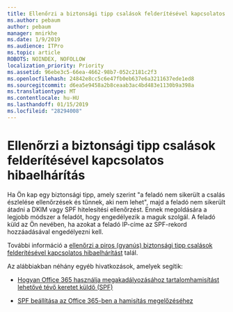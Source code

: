 ```yaml
---
title: Ellenőrzi a biztonsági tipp csalások felderítésével kapcsolatos hibaelhárítás
ms.author: pebaum
author: pebaum
manager: mnirkhe
ms.date: 1/9/2019
ms.audience: ITPro
ms.topic: article
ROBOTS: NOINDEX, NOFOLLOW
localization_priority: Priority
ms.assetid: 96ebe3c5-66ea-4662-98b7-052c2181c2f3
ms.openlocfilehash: 24842e8cc5c6e47fb0eb637e6a3211637ede1ed8
ms.sourcegitcommit: d6ea5e9458a2b8ceaab3ac4bd483e1130b9a398a
ms.translationtype: MT
ms.contentlocale: hu-HU
ms.lasthandoff: 01/15/2019
ms.locfileid: "28294008"
---
```

# <a name="troubleshooting-the-safety-tip-for-fraud-detection-checks"></a>Ellenőrzi a biztonsági tipp csalások felderítésével kapcsolatos hibaelhárítás

Ha Ön kap egy biztonsági tipp, amely szerint "a feladó nem sikerült a csalás észlelése ellenőrzések és tűnnek, aki nem lehet", majd a feladó nem sikerült átadni a DKIM vagy SPF hitelesítési ellenőrzést. Ennek megoldására a legjobb módszer a feladót, hogy engedélyezik a maguk szolgál. A feladó küld az Ön nevében, ha azokat a feladó IP-címe az SPF-rekord hozzáadásával engedélyezni kell.
  
További információ a [ellenőrzi a piros (gyanús) biztonsági tipp csalások felderítésével kapcsolatos hibaelhárítást](https://blogs.msdn.microsoft.com/tzink/2016/11/02/troubleshooting-the-red-suspicious-safety-tip-for-fraud-detection-checks/) talál. 
  
Az alábbiakban néhány egyéb hivatkozások, amelyek segítik:
  
- [Hogyan Office 365 használja megakadályozásához tartalomhamisítást lehetővé tévő keretet küldő (SPF)](https://docs.microsoft.com/en-us/office365/SecurityCompliance/how-office-365-uses-spf-to-prevent-spoofing)
    
- [SPF beállítása az Office 365-ben a hamisítás megelőzéséhez](https://docs.microsoft.com/en-us/office365/SecurityCompliance/set-up-spf-in-office-365-to-help-prevent-spoofing)
    


